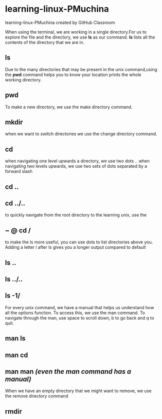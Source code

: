 # learning-linux-PMuchina
learning-linux-PMuchina created by GitHub Classroom


When using the terminal, we are working in a single directory.For us to explore the file and the directory, 
we use **ls** as our command. **ls** lists all the contents of the directory that we are in.
## ls

Due to the many directories that may be present in the unix command,using the **pwd** command helps you to know your location
prints the whole working directory.
## pwd 

To make a new directory, we use the make directory command.
## mkdir 

when we want to switch directories we use the change directory command.
## cd 

when navigating one level upwards a directory, we use two dots .. when navigating two levels upwards, we use two sets
of dots separated by a forward slash
## cd ..
## cd ../..

to quickly navigate from the root directory to the learning unix, use the
## ~ @ cd /

to make the ls more useful, you can use dots to list directories above you. Adding a letter l after ls gives you a longer 
output compared to default
## ls .. 
## ls ../..
## ls -1/

For every unix command, we have a manual that helps us understand how all the options function. To access this, 
we use the man command. To navigate through the man, use space to scroll down, b to go back and q to quit.
## man ls
## man cd
## man man *(even the man command has a manual)*

When we have an empty directory that we might want to remove, we use the remove directory command 
## rmdir
